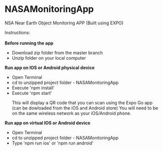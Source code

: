 # NASAMonitoringApp
NSA Near Earth Object Monitoring APP (Built using EXPO)

Instructions: <br><br>
<b>Before running the app </b>
<ul>
  <li>Download zip folder from the master branch</li>
  <li>Unzip folder on your local computer </li>
</ul>

<b>Run app on IOS or Android physical device</b>
<ul>
  <li>Open Terminal</li>
  <li>cd to unzipped project folder - NASAMonitoringApp</li>
  <li>Execute 'npm install'</li>
  <li>Execute 'npm start'</li>
  
  This will display a QR code that you can scan using the Expo Go app (can be dowloaded from the iOS and Android store)
  You will need to be on the same wireless network as your iOS/Android phone.
</ul>

<b>Run app on virtual IOS or Android device</b>
<ul>
  <li>Open Terminal</li>
  <li>cd to unzipped project folder - NASAMonitoringApp</li>
  <li>Type 'npm run ios' or 'npm run android'</li>
</ul>
